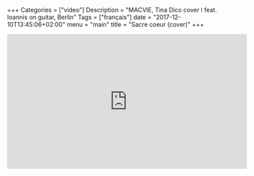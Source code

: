 +++
Categories = ["video"]
Description = "MACVIE, Tina Dico cover  ǀ  feat. Ioannis on guitar, Berlin"
Tags = ["français"]
date = "2017-12-10T13:45:06+02:00"
menu = "main"
title = "Sacre coeur (cover)"
+++


<iframe width="560" height="315" src="https://www.youtube.com/embed/Jq-Hsg07E5Q?rel=0" frameborder="0" gesture="media" allow="encrypted-media" allowfullscreen></iframe>

